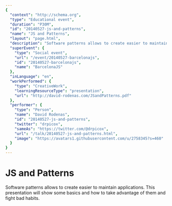 ```yaml
---
{
  "context": "http://schema.org",
  "type": "Educational event",
  "duration": "P30M",
  "id": "20140527-js-and-patterns",
  "name": "JS and Patterns",
  "layout": "page.html",
  "description": "Software patterns allows to create easier to maintain applications. This presentation will show some basics and how to take advantage of them and fight bad habits.",
  "superEvent": {
    "type": "Social event",
    "url": "/event/20140527-barcelonajs",
    "id": "20140527-barcelonajs",
    "name": "BarcelonaJS"
  },
  "inLanguage": "en",
  "workPerformed": {
    "type": "CreativeWork",
    "learningResourceType": "presentation",
    "url": "http://david-rodenas.com/JSandPatterns.pdf"
  },
  "performer": {
    "type": "Person",
    "name": "David Rodenas",
    "id": "20140527-js-and-patterns",
    "twitter": "drpicox",
    "sameAs": "https://twitter.com/@drpicox",
    "url": "/talk/20140527-js-and-patterns.html",
    "image": "https://avatars1.githubusercontent.com/u/2758345?s=460"
  }
}
---
```

# JS and Patterns

Software patterns allows to create easier to maintain applications. This presentation will show some basics and how to take advantage of them and fight bad habits.